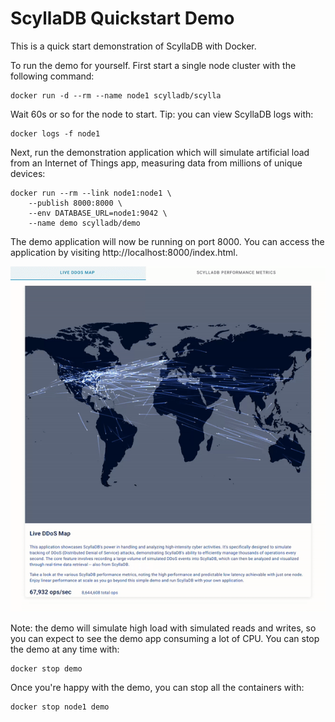 # ScyllaDB Quickstart Demo

This is a quick start demonstration of ScyllaDB with Docker.

To run the demo for yourself. First start a single node cluster with the following command:

    docker run -d --rm --name node1 scylladb/scylla

Wait 60s or so for the node to start. Tip: you can view ScyllaDB logs with:

    docker logs -f node1

Next, run the demonstration application which will simulate artificial load from an Internet of Things app, 
measuring data from millions of unique devices:

    docker run --rm --link node1:node1 \
        --publish 8000:8000 \
        --env DATABASE_URL=node1:9042 \
        --name demo scylladb/demo

The demo application will now be running on port 8000. You can access the application by visiting http://localhost:8000/index.html.

![](demo.gif)

Note: the demo will simulate high load with simulated reads and writes, so you can expect to see the demo app 
consuming a lot of CPU. You can stop the demo at any time with:

    docker stop demo

Once you're happy with the demo, you can stop all the containers with:

    docker stop node1 demo
